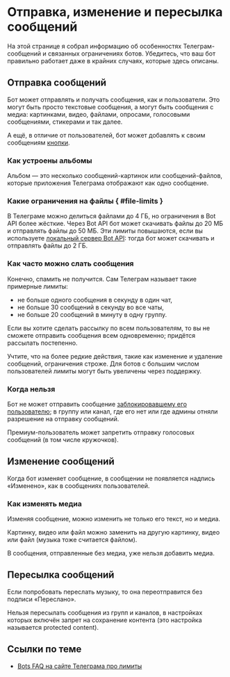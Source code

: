 # Отправка, изменение и пересылка сообщений

На этой странице я собрал информацию об особенностях Телеграм-сообщений и связанных ограничениях ботов.
Убедитесь, что ваш бот правильно работает даже в крайних случаях, которые здесь описаны.

## Отправка сообщений

Бот может отправлять и получать сообщения, как и пользователи. Это могут быть просто текстовые сообщения, а могут быть
сообщения с медиа: картинками, видео, файлами, опросами, голосовыми сообщениями, стикерами и так далее.

А ещё, в отличие от пользователей, бот может добавлять к своим сообщениям [кнопки](../messages/buttons).

### Как устроены альбомы

Альбом — это несколько сообщений-картинок или сообщений-файлов, которые приложения Телеграма отображают как одно сообщение.

### Какие ограничения на файлы { #file-limits }

В Телеграме можно делиться файлами до 4 ГБ, но ограничения в Bot API более жёсткие. Через Bot API бот может скачивать
файлы до 20 МБ и отправлять файлы до 50 МБ. Эти лимиты повышаются, если вы используете
[локальный сервер Bot API](../dev/api#api-difference): тогда бот может скачивать и отправлять файлы до 2 ГБ.

### Как часто можно слать сообщения

Конечно, спамить не получится. Сам Телеграм называет такие примерные лимиты:

- не больше одного сообщения в секунду в один чат,
- не больше 30 сообщений в секунду во все чаты,
- не больше 20 сообщений в минуту в одну группу.

Если вы хотите сделать рассылку по всем пользователям, то вы не сможете отправить сообщения всем одновременно;
придётся рассылать постепенно.

Учтите, что на более редкие действия, такие как изменение и удаление сообщений, ограничения строже.
Для ботов с большим числом пользователей лимиты могут быть увеличены через поддержку.

### Когда нельзя

Бот не может отправить сообщение [заблокировавшему его пользователю](../chats/pm#block);
в группу или канал, где его нет или где админы отняли разрешение на отправку сообщений.

Премиум-пользователь может запретить отправку голосовых сообщений (в том числе кружочков).

## Изменение сообщений

Когда бот изменяет сообщение, в сообщении не появляется надпись «Изменено», как в сообщениях пользователей.

### Как изменять медиа

Изменяя сообщение, можно изменить не только его текст, но и медиа.

Картинку, видео или файл можно заменить на другую картинку, видео или файл (музыка тоже считается файлом).

В сообщения, отправленные без медиа, уже нельзя добавить медиа.

## Пересылка сообщений

Если попробовать переслать музыку, то она переотправится без подписи «Переслано».

Нельзя пересылать сообщения из групп и каналов, в настройках которых включён запрет на сохранение контента
(это настройка называется protected content).

## Ссылки по теме

- [Bots FAQ на сайте Телеграма про лимиты](https://core.telegram.org/bots/faq#my-bot-is-hitting-limits-how-do-i-avoid-this)
